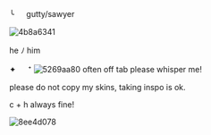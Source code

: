 

 ╰ 　  gutty/sawyer
 
 ![4b8a6341](https://github.com/kkao014/kkao014/assets/106118544/64bcb775-4e62-48d4-8fc4-6ddc97b634dd)

 he ﾉ him 

 ✦  　 ⁺  ![5269aa80](https://github.com/kkao014/readme/assets/106118544/17e0312b-44ea-451e-b425-fffbd616422e) often off tab please whisper me! 

 please do not copy my skins, taking inspo is ok.

 c + h always fine! 

![8ee4d078](https://github.com/kkao014/kkao014/assets/106118544/d5a4bdde-a077-44f1-a145-1e72824adc03)


